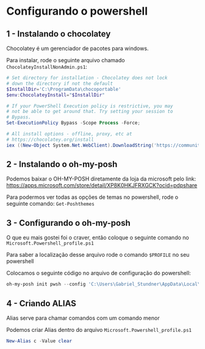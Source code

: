 # Configurando o powershell

## 1 - Instalando o chocolatey

Chocolatey é um gerenciador de pacotes para windows.

Para instalar, rode o seguinte arquivo chamado `ChocolateyInstallNonAdmin.ps1`:

```powershell
# Set directory for installation - Chocolatey does not lock
# down the directory if not the default
$InstallDir='C:\ProgramData\chocoportable'
$env:ChocolateyInstall="$InstallDir"

# If your PowerShell Execution policy is restrictive, you may
# not be able to get around that. Try setting your session to
# Bypass.
Set-ExecutionPolicy Bypass -Scope Process -Force;

# All install options - offline, proxy, etc at
# https://chocolatey.org/install
iex ((New-Object System.Net.WebClient).DownloadString('https://community.chocolatey.org/install.ps1'))
```

## 2 - Instalando o oh-my-posh

Podemos baixar o OH-MY-POSH diretamente da loja da microsoft pelo link: https://apps.microsoft.com/store/detail/XP8K0HKJFRXGCK?ocid=pdpshare

Para podermos ver todas as opções de temas no powershell, rode o seguinte comando: `Get-Poshthemes`


## 3 - Configurando o oh-my-posh

O que eu mais gostei foi o craver, então coloque o seguinte comando no `Microsoft.Powershell_profile.ps1`

Para saber a localização desse arquivo rode o comando `$PROFILE` no seu powershell

Colocamos o seguinte código no arquivo de configuração do powershell:

```powershell
oh-my-posh init pwsh --config 'C:\Users\Gabriel_Stundner\AppData\Local\Programs\oh-my-posh\themes\craver.omp.json' | Invoke-Expression
```

## 4 - Criando ALIAS

Alias serve para chamar comandos com um comando menor

Podemos criar Alias dentro do arquivo `Microsoft.Powershell_profile.ps1`

```powershell
New-Alias c -Value clear
```
